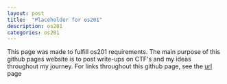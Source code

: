 ```yaml
---
layout: post
title:  "Placeholder for os201"
description: os201
categories: os201
---
```


This page was made to fulfill os201 requirements. The main purpose of this github pages website is to post write-ups on CTF's and my ideas throughout my journey. For links throughout this github page, see the [url](URLS/) page